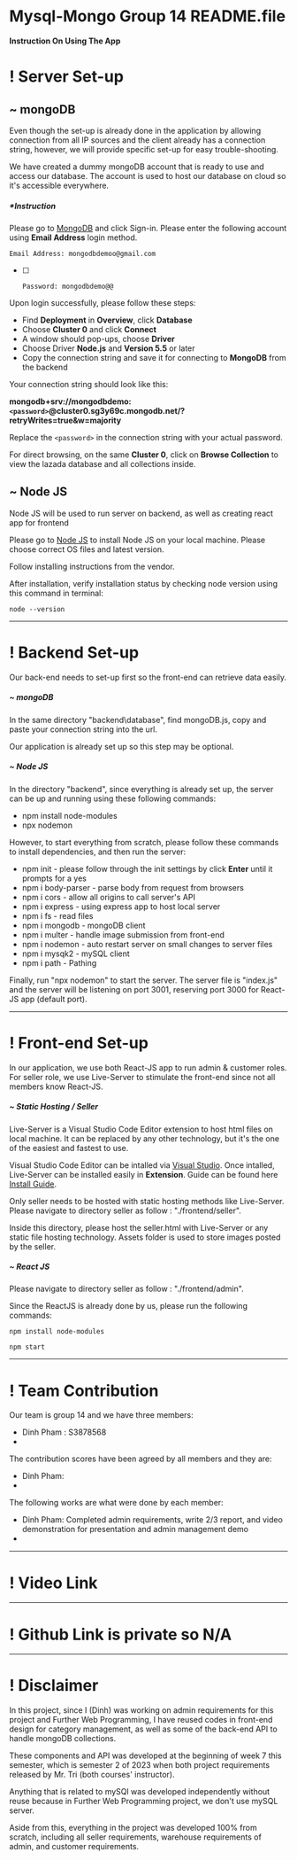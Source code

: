 # Mysql-Mongo Group 14 README.file

**Instruction On Using The App**

# ! Server Set-up

## ~ mongoDB

Even though the set-up is already done in the application by allowing connection from all IP sources and the client already has a connection string, however, we will provide specific set-up for easy trouble-shooting.

We have created a dummy mongoDB account that is ready to use and access our database. The account is used to host our database on cloud so it's accessible everywhere.

##### *Instruction

Please go to [MongoDB](https://www.mongodb.com/) and click Sign-in. Please enter the following account using **Email Address** login method.

    Email Address: mongodbdemoo@gmail.com

* [ ] 
      Password: mongodbdemo@@

Upon login successfully, please follow these steps:

* Find **Deployment** in **Overview**, click **Database**
* Choose **Cluster 0** and click **Connect**
* A window should pop-ups, choose **Driver**
* Choose Driver **Node.js** and **Version 5.5** or later
* Copy the connection string and save it for connecting to **MongoDB** from the backend

Your connection string should look like this:

**mongodb+srv://mongodbdemo:`<password>`@cluster0.sg3y69c.mongodb.net/?retryWrites=true&w=majority**

Replace the `<password>` in the connection string with your actual password.

For direct browsing, on the same **Cluster 0**, click on **Browse Collection** to view the lazada database and all collections inside.

## ~ Node JS

Node JS will be used to run server on backend, as well as creating react app for frontend

Please go to [Node JS](https://nodejs.org/en/download) to install Node JS on your local machine. Please choose correct OS files and latest version.

Follow installing instructions from the vendor.

After installation, verify installation status by checking node version using this command in terminal:

    node --version

---

# ! Backend Set-up

Our back-end needs to set-up first so the front-end can retrieve data easily.

##### ~ mongoDB

In the same directory "backend\database", find mongoDB.js, copy and paste your connection string into the url.

Our application is already set up so this step may be optional.

##### ~ Node JS

In the directory "backend", since everything is already set up, the server can be up and running using these following commands:

* npm install node-modules
* npx nodemon

However, to start everything from scratch, please follow these commands to install dependencies, and then run the server:

* npm init - please follow through the init settings by click **Enter** until it prompts for a yes
* npm i body-parser - parse body from request from browsers
* npm i cors - allow all origins to call server's API
* npm i express - using express app to host local server
* npm i fs - read files
* npm i mongodb - mongoDB client
* npm i multer - handle image submission from front-end
* npm i  nodemon - auto restart server on small changes to server files
* npm i mysqk2 - mySQL client
* npm i path - Pathing

Finally, run "npx nodemon" to start the server. The server file is "index.js" and the server will be listening on port 3001, reserving port 3000 for React-JS app (default port).

---

# ! Front-end Set-up

In our application, we use both React-JS app to run admin & customer roles. For seller role, we use Live-Server to stimulate the front-end since not all members know React-JS.

##### ~ Static Hosting / Seller

Live-Server is a Visual Studio Code Editor extension to host html files on local machine. It can be replaced by any other technology, but it's the one of the easiest and fastest to use.

Visual Studio Code Editor can be intalled via [Visual Studio](https://code.visualstudio.com/download). Once intalled, Live-Server can be installed easily in **Extension**. Guide can be found here [Install Guide](https://marketplace.visualstudio.com/items?itemName=ritwickdey.LiveServer).

Only seller needs to be hosted with static hosting methods like Live-Server. Please navigate to directory seller as follow : "./frontend/seller".

Inside this directory, please host the seller.html with Live-Server or any static file hosting technology. Assets folder is used to store images posted by the seller.

##### ~ React JS

Please navigate to directory seller as follow : "./frontend/admin".

Since the ReactJS is already done by us, please run the following commands:

    npm install node-modules

    npm start

---

# ! Team Contribution

Our team is group 14 and we have three members:

* Dinh Pham : S3878568
* 

The contribution scores have been agreed by all members and they are:

* Dinh Pham:
* 

The following works are what were done by each member:

* Dinh Pham: Completed admin requirements, write 2/3 report, and video demonstration for presentation and admin management demo
* 

---

# ! Video Link


---

# ! Github Link is private so N/A

---

# ! Disclaimer

In this project, since I (Dinh) was working on admin requirements for this project and Further Web Programming, I have reused codes in front-end design for category management, as well as some of the back-end API to handle mongoDB collections.

These components and API was developed at the beginning of week 7 this semester, which is semester 2 of 2023 when both project requirements released by Mr. Tri (both courses' instructor).

Anything that is related to mySQl was developed independently without reuse because in Further Web Programming project, we don't use mySQL server.

Aside from this, everything in the project was developed 100% from scratch, including all seller requirements, warehouse requirements of admin, and customer requirements.
